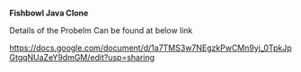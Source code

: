 **Fishbowl Java Clone**

Details of the Probelm Can be found at below link

https://docs.google.com/document/d/1a7TMS3w7NEgzkPwCMn9yj_0TpkJpGtgqNUaZeY9dmGM/edit?usp=sharing
